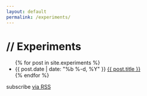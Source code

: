```yaml
---
layout: default
permalink: /experiments/
---
```


<div class="home">

<h1>//&nbsp;Experiments</h1>

<ul class="experiments">
{% for post in site.experiments %}
<li>
<span class="post-date">{{ post.date | date: "%b %-d, %Y" }}</span>
<a class="post-link" href="{{ post.url | prepend: site.baseurl }}">{{ post.title }}</a>
</li>
{% endfor %}
</ul>

<p class="rss-subscribe">subscribe <a href="{{ "/feed.xml" | prepend: site.baseurl }}">via RSS</a></p>

</div>
